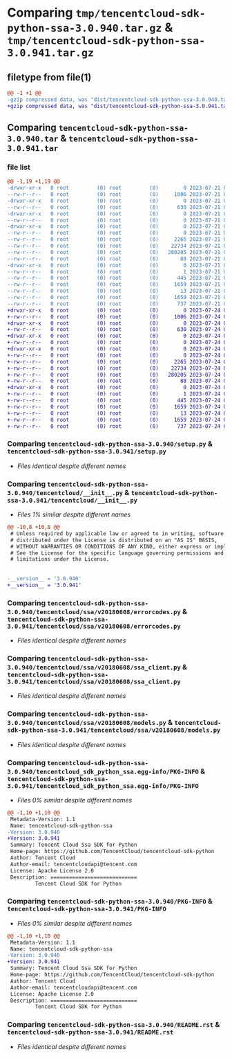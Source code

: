 # Comparing `tmp/tencentcloud-sdk-python-ssa-3.0.940.tar.gz` & `tmp/tencentcloud-sdk-python-ssa-3.0.941.tar.gz`

## filetype from file(1)

```diff
@@ -1 +1 @@
-gzip compressed data, was "dist/tencentcloud-sdk-python-ssa-3.0.940.tar", last modified: Fri Jul 21 00:48:57 2023, max compression
+gzip compressed data, was "dist/tencentcloud-sdk-python-ssa-3.0.941.tar", last modified: Mon Jul 24 00:43:11 2023, max compression
```

## Comparing `tencentcloud-sdk-python-ssa-3.0.940.tar` & `tencentcloud-sdk-python-ssa-3.0.941.tar`

### file list

```diff
@@ -1,19 +1,19 @@
-drwxr-xr-x   0 root         (0) root         (0)        0 2023-07-21 00:48:57.000000 tencentcloud-sdk-python-ssa-3.0.940/
--rw-r--r--   0 root         (0) root         (0)     1006 2023-07-21 00:48:56.000000 tencentcloud-sdk-python-ssa-3.0.940/setup.py
-drwxr-xr-x   0 root         (0) root         (0)        0 2023-07-21 00:48:57.000000 tencentcloud-sdk-python-ssa-3.0.940/tencentcloud/
--rw-r--r--   0 root         (0) root         (0)      630 2023-07-21 00:48:56.000000 tencentcloud-sdk-python-ssa-3.0.940/tencentcloud/__init__.py
-drwxr-xr-x   0 root         (0) root         (0)        0 2023-07-21 00:48:57.000000 tencentcloud-sdk-python-ssa-3.0.940/tencentcloud/ssa/
--rw-r--r--   0 root         (0) root         (0)        0 2023-07-21 00:48:56.000000 tencentcloud-sdk-python-ssa-3.0.940/tencentcloud/ssa/__init__.py
-drwxr-xr-x   0 root         (0) root         (0)        0 2023-07-21 00:48:57.000000 tencentcloud-sdk-python-ssa-3.0.940/tencentcloud/ssa/v20180608/
--rw-r--r--   0 root         (0) root         (0)        0 2023-07-21 00:48:56.000000 tencentcloud-sdk-python-ssa-3.0.940/tencentcloud/ssa/v20180608/__init__.py
--rw-r--r--   0 root         (0) root         (0)     2265 2023-07-21 00:48:56.000000 tencentcloud-sdk-python-ssa-3.0.940/tencentcloud/ssa/v20180608/errorcodes.py
--rw-r--r--   0 root         (0) root         (0)    22734 2023-07-21 00:48:56.000000 tencentcloud-sdk-python-ssa-3.0.940/tencentcloud/ssa/v20180608/ssa_client.py
--rw-r--r--   0 root         (0) root         (0)   280205 2023-07-21 00:48:56.000000 tencentcloud-sdk-python-ssa-3.0.940/tencentcloud/ssa/v20180608/models.py
--rw-r--r--   0 root         (0) root         (0)       88 2023-07-21 00:48:57.000000 tencentcloud-sdk-python-ssa-3.0.940/setup.cfg
-drwxr-xr-x   0 root         (0) root         (0)        0 2023-07-21 00:48:57.000000 tencentcloud-sdk-python-ssa-3.0.940/tencentcloud_sdk_python_ssa.egg-info/
--rw-r--r--   0 root         (0) root         (0)        1 2023-07-21 00:48:57.000000 tencentcloud-sdk-python-ssa-3.0.940/tencentcloud_sdk_python_ssa.egg-info/dependency_links.txt
--rw-r--r--   0 root         (0) root         (0)      445 2023-07-21 00:48:57.000000 tencentcloud-sdk-python-ssa-3.0.940/tencentcloud_sdk_python_ssa.egg-info/SOURCES.txt
--rw-r--r--   0 root         (0) root         (0)     1659 2023-07-21 00:48:57.000000 tencentcloud-sdk-python-ssa-3.0.940/tencentcloud_sdk_python_ssa.egg-info/PKG-INFO
--rw-r--r--   0 root         (0) root         (0)       13 2023-07-21 00:48:57.000000 tencentcloud-sdk-python-ssa-3.0.940/tencentcloud_sdk_python_ssa.egg-info/top_level.txt
--rw-r--r--   0 root         (0) root         (0)     1659 2023-07-21 00:48:57.000000 tencentcloud-sdk-python-ssa-3.0.940/PKG-INFO
--rw-r--r--   0 root         (0) root         (0)      737 2023-07-21 00:48:56.000000 tencentcloud-sdk-python-ssa-3.0.940/README.rst
+drwxr-xr-x   0 root         (0) root         (0)        0 2023-07-24 00:43:11.000000 tencentcloud-sdk-python-ssa-3.0.941/
+-rw-r--r--   0 root         (0) root         (0)     1006 2023-07-24 00:43:11.000000 tencentcloud-sdk-python-ssa-3.0.941/setup.py
+drwxr-xr-x   0 root         (0) root         (0)        0 2023-07-24 00:43:11.000000 tencentcloud-sdk-python-ssa-3.0.941/tencentcloud/
+-rw-r--r--   0 root         (0) root         (0)      630 2023-07-24 00:43:11.000000 tencentcloud-sdk-python-ssa-3.0.941/tencentcloud/__init__.py
+drwxr-xr-x   0 root         (0) root         (0)        0 2023-07-24 00:43:11.000000 tencentcloud-sdk-python-ssa-3.0.941/tencentcloud/ssa/
+-rw-r--r--   0 root         (0) root         (0)        0 2023-07-24 00:43:11.000000 tencentcloud-sdk-python-ssa-3.0.941/tencentcloud/ssa/__init__.py
+drwxr-xr-x   0 root         (0) root         (0)        0 2023-07-24 00:43:11.000000 tencentcloud-sdk-python-ssa-3.0.941/tencentcloud/ssa/v20180608/
+-rw-r--r--   0 root         (0) root         (0)        0 2023-07-24 00:43:11.000000 tencentcloud-sdk-python-ssa-3.0.941/tencentcloud/ssa/v20180608/__init__.py
+-rw-r--r--   0 root         (0) root         (0)     2265 2023-07-24 00:43:11.000000 tencentcloud-sdk-python-ssa-3.0.941/tencentcloud/ssa/v20180608/errorcodes.py
+-rw-r--r--   0 root         (0) root         (0)    22734 2023-07-24 00:43:11.000000 tencentcloud-sdk-python-ssa-3.0.941/tencentcloud/ssa/v20180608/ssa_client.py
+-rw-r--r--   0 root         (0) root         (0)   280205 2023-07-24 00:43:11.000000 tencentcloud-sdk-python-ssa-3.0.941/tencentcloud/ssa/v20180608/models.py
+-rw-r--r--   0 root         (0) root         (0)       88 2023-07-24 00:43:11.000000 tencentcloud-sdk-python-ssa-3.0.941/setup.cfg
+drwxr-xr-x   0 root         (0) root         (0)        0 2023-07-24 00:43:11.000000 tencentcloud-sdk-python-ssa-3.0.941/tencentcloud_sdk_python_ssa.egg-info/
+-rw-r--r--   0 root         (0) root         (0)        1 2023-07-24 00:43:11.000000 tencentcloud-sdk-python-ssa-3.0.941/tencentcloud_sdk_python_ssa.egg-info/dependency_links.txt
+-rw-r--r--   0 root         (0) root         (0)      445 2023-07-24 00:43:11.000000 tencentcloud-sdk-python-ssa-3.0.941/tencentcloud_sdk_python_ssa.egg-info/SOURCES.txt
+-rw-r--r--   0 root         (0) root         (0)     1659 2023-07-24 00:43:11.000000 tencentcloud-sdk-python-ssa-3.0.941/tencentcloud_sdk_python_ssa.egg-info/PKG-INFO
+-rw-r--r--   0 root         (0) root         (0)       13 2023-07-24 00:43:11.000000 tencentcloud-sdk-python-ssa-3.0.941/tencentcloud_sdk_python_ssa.egg-info/top_level.txt
+-rw-r--r--   0 root         (0) root         (0)     1659 2023-07-24 00:43:11.000000 tencentcloud-sdk-python-ssa-3.0.941/PKG-INFO
+-rw-r--r--   0 root         (0) root         (0)      737 2023-07-24 00:43:11.000000 tencentcloud-sdk-python-ssa-3.0.941/README.rst
```

### Comparing `tencentcloud-sdk-python-ssa-3.0.940/setup.py` & `tencentcloud-sdk-python-ssa-3.0.941/setup.py`

 * *Files identical despite different names*

### Comparing `tencentcloud-sdk-python-ssa-3.0.940/tencentcloud/__init__.py` & `tencentcloud-sdk-python-ssa-3.0.941/tencentcloud/__init__.py`

 * *Files 1% similar despite different names*

```diff
@@ -10,8 +10,8 @@
 # Unless required by applicable law or agreed to in writing, software
 # distributed under the License is distributed on an "AS IS" BASIS,
 # WITHOUT WARRANTIES OR CONDITIONS OF ANY KIND, either express or implied.
 # See the License for the specific language governing permissions and
 # limitations under the License.
 
 
-__version__ = '3.0.940'
+__version__ = '3.0.941'
```

### Comparing `tencentcloud-sdk-python-ssa-3.0.940/tencentcloud/ssa/v20180608/errorcodes.py` & `tencentcloud-sdk-python-ssa-3.0.941/tencentcloud/ssa/v20180608/errorcodes.py`

 * *Files identical despite different names*

### Comparing `tencentcloud-sdk-python-ssa-3.0.940/tencentcloud/ssa/v20180608/ssa_client.py` & `tencentcloud-sdk-python-ssa-3.0.941/tencentcloud/ssa/v20180608/ssa_client.py`

 * *Files identical despite different names*

### Comparing `tencentcloud-sdk-python-ssa-3.0.940/tencentcloud/ssa/v20180608/models.py` & `tencentcloud-sdk-python-ssa-3.0.941/tencentcloud/ssa/v20180608/models.py`

 * *Files identical despite different names*

### Comparing `tencentcloud-sdk-python-ssa-3.0.940/tencentcloud_sdk_python_ssa.egg-info/PKG-INFO` & `tencentcloud-sdk-python-ssa-3.0.941/tencentcloud_sdk_python_ssa.egg-info/PKG-INFO`

 * *Files 0% similar despite different names*

```diff
@@ -1,10 +1,10 @@
 Metadata-Version: 1.1
 Name: tencentcloud-sdk-python-ssa
-Version: 3.0.940
+Version: 3.0.941
 Summary: Tencent Cloud Ssa SDK for Python
 Home-page: https://github.com/TencentCloud/tencentcloud-sdk-python
 Author: Tencent Cloud
 Author-email: tencentcloudapi@tencent.com
 License: Apache License 2.0
 Description: ============================
         Tencent Cloud SDK for Python
```

### Comparing `tencentcloud-sdk-python-ssa-3.0.940/PKG-INFO` & `tencentcloud-sdk-python-ssa-3.0.941/PKG-INFO`

 * *Files 0% similar despite different names*

```diff
@@ -1,10 +1,10 @@
 Metadata-Version: 1.1
 Name: tencentcloud-sdk-python-ssa
-Version: 3.0.940
+Version: 3.0.941
 Summary: Tencent Cloud Ssa SDK for Python
 Home-page: https://github.com/TencentCloud/tencentcloud-sdk-python
 Author: Tencent Cloud
 Author-email: tencentcloudapi@tencent.com
 License: Apache License 2.0
 Description: ============================
         Tencent Cloud SDK for Python
```

### Comparing `tencentcloud-sdk-python-ssa-3.0.940/README.rst` & `tencentcloud-sdk-python-ssa-3.0.941/README.rst`

 * *Files identical despite different names*

